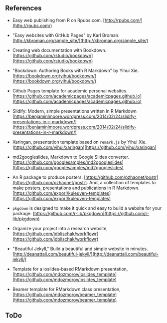 ## References

- Easy web publishing from R on Rpubs.com. [http://rpubs.com/](http://rpubs.com/) 

- "Easy websites with GitHub Pages" by Karl Broman. [http://kbroman.org/simple_site/](http://kbroman.org/simple_site/) 
- Creating web documentation with Bookdown. [https://github.com/rstudio/bookdown](https://github.com/rstudio/bookdown) 
- "Bookdown: Authoring Books with R Markdown" by Yihui Xie. [https://bookdown.org/yihui/bookdown/](https://bookdown.org/yihui/bookdown/)

- Github Pages template for academic personal websites. [https://github.com/academicpages/academicpages.github.io](https://github.com/academicpages/academicpages.github.io)

- Slidify: Modern, simple presentations written in R Markdown [https://benjaminlmoore.wordpress.com/2014/02/24/slidify-presentations-in-r-markdown/](https://benjaminlmoore.wordpress.com/2014/02/24/slidify-presentations-in-r-markdown/) 

- Xaringan, presentation template based on `remark.js` by Yihui Xie. (https://github.com/yihui/xaringan)[https://github.com/yihui/xaringan]

- md2googleslides, Markdown to Google Slides converter. [https://github.com/googlesamples/md2googleslides](https://github.com/googlesamples/md2googleslides)

- An R package to produce posters. [https://github.com/pzhaonet/postr](https://github.com/pzhaonet/postr). And, a collection of templates to make posters, presentations and publications in R Markdown. [https://github.com/exporl/kuleuven-templates](https://github.com/exporl/kuleuven-templates)

- `pkgdown` is designed to make it quick and easy to build a website for your package. [https://github.com/r-lib/pkgdown](https://github.com/r-lib/pkgdown)

- Organize your project into a research website, [https://github.com/jdblischak/workflowr](https://github.com/jdblischak/workflowr)

- "Beautiful Jekyll," Build a beautiful and simple website in minutes. [http://deanattali.com/beautiful-jekyll/](http://deanattali.com/beautiful-jekyll/)

- Template for a ioslides-based RMarkdown presentation, [https://github.com/mdozmorov/ioslides_template](https://github.com/mdozmorov/ioslides_template)
- Beamer template for RMarkdown class presentation, [https://github.com/mdozmorov/beamer_template](https://github.com/mdozmorov/beamer_template)

## ToDo
